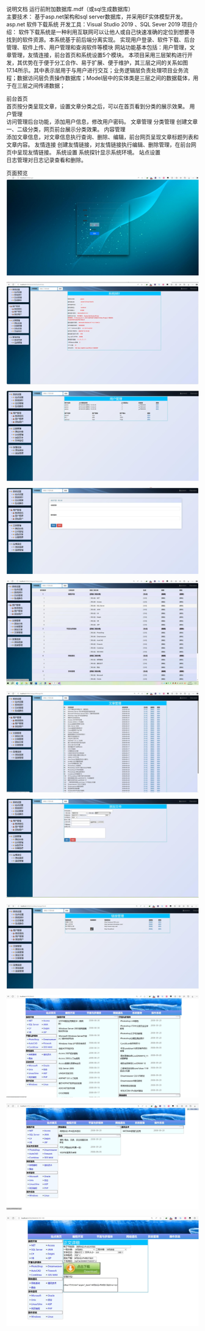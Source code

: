 说明文档
运行前附加数据库.mdf（或sql生成数据库）  
主要技术：
基于asp.net架构和sql server数据库，并采用EF实体模型开发。
asp.net 软件下载系统
开发工具：Visual Studio 2019 、SQL Sever 2019
项目介绍：
软件下载系统是一种利用互联网可以让他人或自己快速准确的定位到想要寻找到的软件资源。本系统基于前后端分离实现。
实现用户登录、软件下载、后台管理、软件上传、用户管理和查询软件等模块
网站功能基本包括：用户管理，文章管理，友情连接，前台首页和系统设置5个模块。
本项目采用三层架构进行开发，其优势在于便于分工合作、易于扩展、便于维护，其三层之间的关系如图17.14所示。其中表示层用于与用户进行交互；业务逻辑层负责处理项目业务流程；数据访问层负责操作数据库；Model层中的实体类是三层之间的数据载体，用于在三层之间传递数据；



前台首页		
 首页按分类呈现文章，设置文章分类之后，可以在首页看到分类的展示效果。
用户管理		
 访问管理后台功能，添加用户信息，修改用户密码。
文章管理	分类管理	 创建文章一、二级分类，网页前台展示分类效果。
内容管理	
 添加文章信息，对文章信息执行查询、删除、编辑，前台网页呈现文章标题列表和文章内容。
友情连接 创建友情链接，对友情链接执行编辑、删除管理，在前台网页中呈现友情链接。
系统设置	系统探针显示系统环境。
	站点设置	
	日志管理对日志记录查看和删除。 

页面预览  
![1](pic/1.jpg)

![2](pic/2.jpg)

![3](pic/3.jpg)

![4](pic/4.jpg)

![5](pic/5.jpg)

![6](pic/6.jpg)

![7](pic/7.jpg)

![8](pic/8.jpg)

![9](pic/9.jpg)

![10](pic/10.jpg)

![11](pic/11.jpg)
